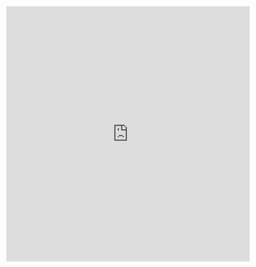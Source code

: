 <iframe src="https://docs.google.com/forms/d/e/1FAIpQLSc9cy3mBS-3bjeSw7YiWbrZr0kRG4ylGD-6dO4aFl1EiDyDzg/viewform?embedded=true" width="640" height="670" frameborder="0" marginheight="0" marginwidth="0">Loading…</iframe>
